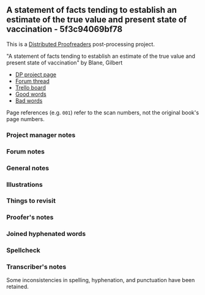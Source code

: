 ## A statement of facts tending to establish an estimate of the true value and present state of vaccination - 5f3c94069bf78 ##

This is a [Distributed Proofreaders](http://www.pgdp.net/) post-processing project.

"A statement of facts tending to establish an estimate of the true value and present state of vaccination" by Blane, Gilbert

- [DP project page](http://www.pgdp.net/c/project.php?id=projectID5f3c94069bf78)
- [Forum thread](https://www.pgdp.net/phpBB3/viewtopic.php?t=76448)
- [Trello board](https://trello.com/b/qsERIoqi/dp-a-statement-of-facts-tending-to-establish-an-estimate-of-the-true-value-and-present-state-of-vaccination)
- [Good words](good_words.txt)
- [Bad words](bad_words.txt)

Page references (e.g. `001`) refer to the scan numbers, not the original book's page numbers.

### Project manager notes ###

### Forum notes ###

### General notes ###

### Illustrations ###

### Things to revisit ###

### Proofer's notes ###

### Joined hyphenated words ###

### Spellcheck ###

### Transcriber's notes ###

Some inconsistencies in spelling, hyphenation, and punctuation have been
retained.